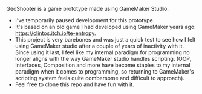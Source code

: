 GeoShooter is a game prototype made using GameMaker Studio.

- I've temporarily paused development for this prototype.
- It's based on an old game I had developed using GameMaker years ago: https://clintos.itch.io/te-entropy.
- This project is very barebones and was just a quick test to see how I felt using GameMaker studio after a couple of years of inactivity with it. Since using it last, I feel like my internal paradigm for programming no longer aligns with the way GameMaker studio handles scripting. (OOP, Interfaces, Composition and more have become staples to my internal paradigm when it comes to programming, so returning to GameMaker's scripting system feels quite combersome and difficult to approach).
- Feel free to clone this repo and have fun with it.
